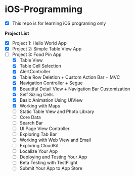 # iOS-Programming
- [x] This repo is for learning iOS programing only

**Project List**
- [x] Project 1: Hello World App
- [x] Project 2: Simple Table View App
- [ ] Project 3: Food Pin App
  - [x] Table View
  - [x] Table Cell Selection
  - [x] AlertController
  - [x] Table Row Deletion + Custom Action Bar + MVC
  - [x] Navigation Controller + Segue
  - [x] Beautiful Detail View + Navigation Bar Customization
  - [x] Self Sizing Cells
  - [x] Basic Animation Using UIView
  - [x] Working with Maps
  - [ ] Static Table View and Photo Library
  - [ ] Core Data
  - [ ] Search Bar
  - [ ] UI Page View Controller
  - [ ] Exploring Tab Bar
  - [ ] Working with Web View and Email
  - [ ] Exploring CloudKit
  - [ ] Localize Your App
  - [ ] Deploying and Testing Your App
  - [ ] Beta Testing with TestFlight
  - [ ] Submit Your App to App Store  
